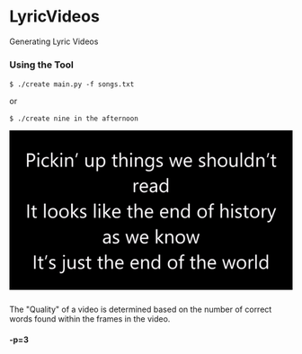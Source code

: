 # LyricVideos
Generating Lyric Videos

### Using the Tool

```{.sourceCode .bash}
$ ./create main.py -f songs.txt
```

or

```{.sourceCode .bash}
$ ./create nine in the afternoon
```

<img src="/static/example.gif"/>


###

The "Quality" of a video is determined based on the number of correct words found within the frames in the video.



#### -p=3

